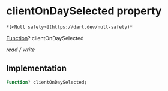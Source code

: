 


# clientOnDaySelected property




    *[<Null safety>](https://dart.dev/null-safety)*


[Function](https://api.flutter.dev/flutter/dart-core/Function-class.html)? clientOnDaySelected
  
_read / write_






## Implementation

```dart
Function? clientOnDaySelected;


```







